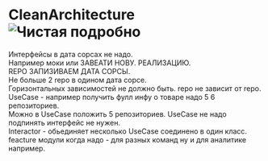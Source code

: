 # CleanArchitecture![Чистая подробно](https://user-images.githubusercontent.com/99020910/216761520-a9c76f34-c18c-4ad8-a893-d3426a527e24.PNG)
Интерфейсы в дата сорсах не надо.  
Например моки или ЗАВЕАТИ НОВУ. РЕАЛИЗАЦИЮ.  
REPO ЗАПИЗИВАЕМ ДАТА СОРСЫ.  
Не больше 2 repo в одином дата сорсе.  
Горизонтальных зависимостей не должно быть. repo не зависит от repo.  
UseCase - например получить фулл инфу о товаре надо 5  6 репозиториев.   
Можно в UseCase положить 5 репозиториев. UseCase не надо подпинять интерфейс не нужен.  
Interactor - обьединяет несколько UseCase соединено в один класс.  
feacture модули когда надо - для разных команд ну и для аналитике например.  
